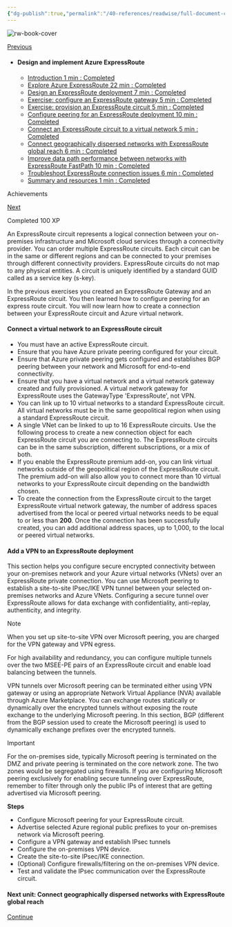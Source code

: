 ```yaml
---
{"dg-publish":true,"permalink":"/40-references/readwise/full-document-contents/connect-an-express-route-circuit-to-a-virtual-network-training/","tags":["rw/articles"]}
---
```


![rw-book-cover](https://learn.microsoft.com/en-us/media/open-graph-image.png)

[Previous](https://learn.microsoft.com/en-us/training/modules/design-implement-azure-expressroute/6-configure-peering-for-expressroute-deployment/) 

* #### Design and implement Azure ExpressRoute

	+ [Introduction 1 min : Completed](https://learn.microsoft.com/en-us/training/modules/design-implement-azure-expressroute/1-introduction/)
	+ [Explore Azure ExpressRoute 22 min : Completed](https://learn.microsoft.com/en-us/training/modules/design-implement-azure-expressroute/2-explore/)
	+ [Design an ExpressRoute deployment 7 min : Completed](https://learn.microsoft.com/en-us/training/modules/design-implement-azure-expressroute/3-design-expressroute-deployment/)
	+ [Exercise: configure an ExpressRoute gateway 5 min : Completed](https://learn.microsoft.com/en-us/training/modules/design-implement-azure-expressroute/4-exercise-configure-expressroute-gateway/)
	+ [Exercise: provision an ExpressRoute circuit 5 min : Completed](https://learn.microsoft.com/en-us/training/modules/design-implement-azure-expressroute/5-exercise-provision-expressroute-circuit/)
	+ [Configure peering for an ExpressRoute deployment 10 min : Completed](https://learn.microsoft.com/en-us/training/modules/design-implement-azure-expressroute/6-configure-peering-for-expressroute-deployment/)
	+ [Connect an ExpressRoute circuit to a virtual network 5 min : Completed](https://learn.microsoft.com/en-us/training/modules/design-implement-azure-expressroute/7-connect-expressroute-circuit-virtual-network/)
	+ [Connect geographically dispersed networks with ExpressRoute global reach 6 min : Completed](https://learn.microsoft.com/en-us/training/modules/design-implement-azure-expressroute/8-connect-geographically-dispersed-networks-expressroute-global-reach/)
	+ [Improve data path performance between networks with ExpressRoute FastPath 10 min : Completed](https://learn.microsoft.com/en-us/training/modules/design-implement-azure-expressroute/9-improve-data-path-performance-between-networks-expressroute-fastpath/)
	+ [Troubleshoot ExpressRoute connection issues 6 min : Completed](https://learn.microsoft.com/en-us/training/modules/design-implement-azure-expressroute/10-troubleshoot-expressroute-connection-issues/)
	+ [Summary and resources 1 min : Completed](https://learn.microsoft.com/en-us/training/modules/design-implement-azure-expressroute/11-summary-resources/)

Achievements

 [Next](https://learn.microsoft.com/en-us/training/modules/design-implement-azure-expressroute/8-connect-geographically-dispersed-networks-expressroute-global-reach/)  

 Completed 100 XP

An ExpressRoute circuit represents a logical connection between your on-premises infrastructure and Microsoft cloud services through a connectivity provider. You can order multiple ExpressRoute circuits. Each circuit can be in the same or different regions and can be connected to your premises through different connectivity providers. ExpressRoute circuits do not map to any physical entities. A circuit is uniquely identified by a standard GUID called as a service key (s-key).

In the previous exercises you created an ExpressRoute Gateway and an ExpressRoute circuit. You then learned how to configure peering for an express route circuit. You will now learn how to create a connection between your ExpressRoute circuit and Azure virtual network.

#### Connect a virtual network to an ExpressRoute circuit

* You must have an active ExpressRoute circuit.
* Ensure that you have Azure private peering configured for your circuit.
* Ensure that Azure private peering gets configured and establishes BGP peering between your network and Microsoft for end-to-end connectivity.
* Ensure that you have a virtual network and a virtual network gateway created and fully provisioned. A virtual network gateway for ExpressRoute uses the GatewayType 'ExpressRoute', not VPN.
* You can link up to 10 virtual networks to a standard ExpressRoute circuit. All virtual networks must be in the same geopolitical region when using a standard ExpressRoute circuit.
* A single VNet can be linked to up to 16 ExpressRoute circuits. Use the following process to create a new connection object for each ExpressRoute circuit you are connecting to. The ExpressRoute circuits can be in the same subscription, different subscriptions, or a mix of both.
* If you enable the ExpressRoute premium add-on, you can link virtual networks outside of the geopolitical region of the ExpressRoute circuit. The premium add-on will also allow you to connect more than 10 virtual networks to your ExpressRoute circuit depending on the bandwidth chosen.
* To create the connection from the ExpressRoute circuit to the target ExpressRoute virtual network gateway, the number of address spaces advertised from the local or peered virtual networks needs to be equal to or less than **200**. Once the connection has been successfully created, you can add additional address spaces, up to 1,000, to the local or peered virtual networks.

#### Add a VPN to an ExpressRoute deployment

This section helps you configure secure encrypted connectivity between your on-premises network and your Azure virtual networks (VNets) over an ExpressRoute private connection. You can use Microsoft peering to establish a site-to-site IPsec/IKE VPN tunnel between your selected on-premises networks and Azure VNets. Configuring a secure tunnel over ExpressRoute allows for data exchange with confidentiality, anti-replay, authenticity, and integrity.

Note

When you set up site-to-site VPN over Microsoft peering, you are charged for the VPN gateway and VPN egress.

For high availability and redundancy, you can configure multiple tunnels over the two MSEE-PE pairs of an ExpressRoute circuit and enable load balancing between the tunnels.

VPN tunnels over Microsoft peering can be terminated either using VPN gateway or using an appropriate Network Virtual Appliance (NVA) available through Azure Marketplace. You can exchange routes statically or dynamically over the encrypted tunnels without exposing the route exchange to the underlying Microsoft peering. In this section, BGP (different from the BGP session used to create the Microsoft peering) is used to dynamically exchange prefixes over the encrypted tunnels.

Important

For the on-premises side, typically Microsoft peering is terminated on the DMZ and private peering is terminated on the core network zone. The two zones would be segregated using firewalls. If you are configuring Microsoft peering exclusively for enabling secure tunneling over ExpressRoute, remember to filter through only the public IPs of interest that are getting advertised via Microsoft peering.

**Steps**

* Configure Microsoft peering for your ExpressRoute circuit.
* Advertise selected Azure regional public prefixes to your on-premises network via Microsoft peering.
* Configure a VPN gateway and establish IPsec tunnels
* Configure the on-premises VPN device.
* Create the site-to-site IPsec/IKE connection.
* (Optional) Configure firewalls/filtering on the on-premises VPN device.
* Test and validate the IPsec communication over the ExpressRoute circuit.

#### Next unit: Connect geographically dispersed networks with ExpressRoute global reach

 [Continue](https://learn.microsoft.com/en-us/training/modules/design-implement-azure-expressroute/8-connect-geographically-dispersed-networks-expressroute-global-reach/)
